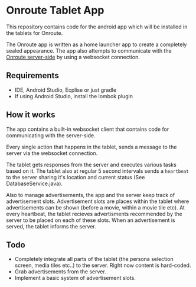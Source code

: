 Onroute Tablet App
==================

This repository contains code for the android app which will be installed in the tablets for Onroute.

The Onroute app is written as a home launcher app to create a completely sealed appearance. The app also attempts to communicate with the [Onroute server-side](https://github.com/onroute-taxi/server-database) by using a websocket connection. 


Requirements
------------
 - IDE, Android Studio, Ecplise or just gradle
 - If using Android Studio, install the lombok plugin


How it works
------------
The app contains a built-in websocket client that contains code for communicating with the server-side.

Every single action that happens in the tablet, sends a message to the server via the websocket connection.

The tablet gets responses from the server and executes various tasks based on it. The tablet also at regular 5 second intervals sends a ```heartbeat``` to the server sharing it's location and current status (See DatabaseService.java). 

Also to manage advertisements, the app and the server keep track of advertisement slots. Advertisement slots are places within the tablet where advertisements can be shown (before a movie, within a movie tile etc). At every heartbeat, the tablet recieves advertisments recommended by the server to be placed on each of these slots. When an advertisement is served, the tablet informs the server.


Todo
----
 - Completely integrate all parts of the tablet (the persona selection screen, media tiles etc..) to the server. Right now content is hard-coded.
 - Grab advertisements from the server.
 - Implement a basic system of advertisement slots.
